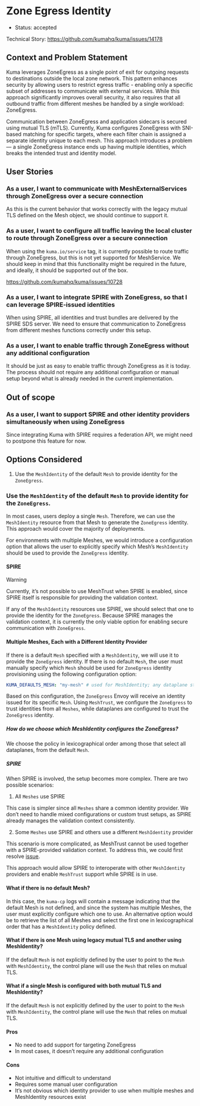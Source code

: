 # Zone Egress Identity

* Status: accepted

Technical Story: https://github.com/kumahq/kuma/issues/14178

## Context and Problem Statement

Kuma leverages ZoneEgress as a single point of exit for outgoing requests to destinations outside the local zone network.
This pattern enhances security by allowing users to restrict egress traffic - enabling only a specific subset of addresses to communicate with external services. While this approach significantly improves overall security, it also requires that all outbound traffic from different meshes be handled by a single workload: ZoneEgress.

Communication between ZoneEgress and application sidecars is secured using mutual TLS (mTLS).
Currently, Kuma configures ZoneEgress with SNI-based matching for specific targets, where each filter chain is assigned a separate identity unique to each mesh. This approach introduces a problem — a single ZoneEgress instance ends up having multiple identities, which breaks the intended trust and identity model.

## User Stories

### As a user, I want to communicate with MeshExternalServices through ZoneEgress over a secure connection

As this is the current behavior that works correctly with the legacy mutual TLS defined on the Mesh object, we should continue to support it.

### As a user, I want to configure all traffic leaving the local cluster to route through ZoneEgress over a secure connection

When using the `kuma.io/service` tag, it is currently possible to route traffic through ZoneEgress, but this is not yet supported for MeshService.
We should keep in mind that this functionality might be required in the future, and ideally, it should be supported out of the box.

https://github.com/kumahq/kuma/issues/10728

### As a user, I want to integrate SPIRE with ZoneEgress, so that I can leverage SPIRE-issued identities

When using SPIRE, all identities and trust bundles are delivered by the SPIRE SDS server.
We need to ensure that communication to ZoneEgress from different meshes functions correctly under this setup.

### As a user, I want to enable traffic through ZoneEgress without any additional configuration

It should be just as easy to enable traffic through ZoneEgress as it is today.
The process should not require any additional configuration or manual setup beyond what is already needed in the current implementation.

## Out of scope

### As a user, I want to support SPIRE and other identity providers simultaneously when using ZoneEgress

Since integrating Kuma with SPIRE requires a federation API, we might need to postpone this feature for now.

## Options Considered

1. Use the `MeshIdentity` of the default `Mesh` to provide identity for the `ZoneEgress`.

### Use the `MeshIdentity` of the default `Mesh` to provide identity for the `ZoneEgress`.

In most cases, users deploy a single `Mesh`. Therefore, we can use the `MeshIdentity` resource from that Mesh to generate the `ZoneEgress` identity.
This approach would cover the majority of deployments.

For environments with multiple Meshes, we would introduce a configuration option that allows the user to explicitly specify which Mesh’s `MeshIdentity` should be used to provide the `ZoneEgress` identity.

#### SPIRE

> [!WARNING] 
> Currently, it’s not possible to use MeshTrust when SPIRE is enabled, since SPIRE itself is responsible for providing the validation context.

If any of the `MeshIdentity` resources use SPIRE, we should select that one to provide the identity for the `ZoneEgress`.
Because SPIRE manages the validation context, it is currently the only viable option for enabling secure communication with `ZoneEgress`.

#### Multiple Meshes, Each with a Different Identity Provider

If there is a default `Mesh` specified with a `MeshIdentity`, we will use it to provide the `ZoneEgress` identity.
If there is no default `Mesh`, the user must manually specify which `Mesh` should be used for `ZoneEgress` identity provisioning using the following configuration option:

```yaml
KUMA_DEFAULTS_MESH: "my-mesh" # used for MeshIdentity; any dataplane started without kuma.io/mesh joins this mesh
```

Based on this configuration, the `ZoneEgress` Envoy will receive an identity issued for its specific `Mesh`. Using `MeshTrust`, we configure the `ZoneEgress` to trust identities from all `Meshes`, while dataplanes are configured to trust the `ZoneEgress` identity.

##### How do we choose which MeshIdentity configures the ZoneEgress?

We choose the policy in lexicographical order among those that select all dataplanes, from the default `Mesh`.

##### SPIRE

When SPIRE is involved, the setup becomes more complex. There are two possible scenarios:

1. All `Meshes` use SPIRE

This case is simpler since all `Meshes` share a common identity provider. We don’t need to handle mixed configurations or custom trust setups, as SPIRE already manages the validation context consistently.

2. Some `Meshes` use SPIRE and others use a different `MeshIdentity` provider

This scenario is more complicated, as MeshTrust cannot be used together with a SPIRE-provided validation context.
To address this, we could first resolve [issue](https://github.com/kumahq/kuma/issues/14786).

This approach would allow SPIRE to interoperate with other `MeshIdentity` providers and enable `MeshTrust` support while SPIRE is in use.

#### What if there is no default Mesh?

In this case, the `kuma-cp` logs will contain a message indicating that the default Mesh is not defined, and since the system has multiple Meshes, the user must explicitly configure which one to use.
An alternative option would be to retrieve the list of all Meshes and select the first one in lexicographical order that has a `MeshIdentity` policy defined.

#### What if there is one Mesh using legacy mutual TLS and another using MeshIdentity?

If the default `Mesh` is not explicitly defined by the user to point to the `Mesh` with `MeshIdentity`, the control plane will use the `Mesh` that relies on mutual TLS.

#### What if a single Mesh is configured with both mutual TLS and MeshIdentity?

If the default `Mesh` is not explicitly defined by the user to point to the `Mesh` with `MeshIdentity`, the control plane will use the `Mesh` that relies on mutual TLS.

#### Pros

* No need to add support for targeting ZoneEgress
* In most cases, it doesn’t require any additional configuration

#### Cons

* Not intuitive and difficult to understand
* Requires some manual user configuration
* It’s not obvious which identity provider to use when multiple meshes and MeshIdentity resources exist
